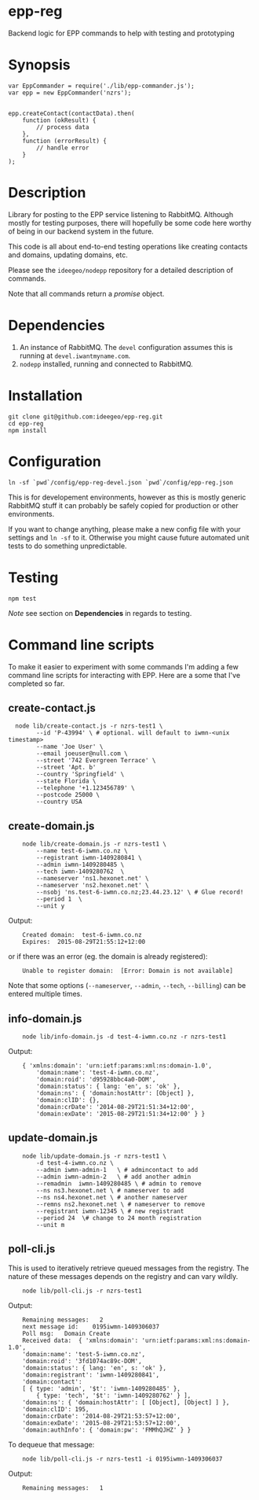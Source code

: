 # epp-reg

Backend logic for EPP commands to help with testing and prototyping



# Synopsis

    var EppCommander = require('./lib/epp-commander.js');
    var epp = new EppCommander('nzrs');


    epp.createContact(contactData).then(
        function (okResult) {
            // process data
        },
        function (errorResult) {
            // handle error
        }
    );

# Description

Library for posting to the EPP service listening to RabbitMQ. Although mostly
for testing purposes, there will hopefully be some code here worthy of being
in our backend system in the future.

This code is all about end-to-end testing operations like creating contacts
and domains, updating domains, etc.

Please see the ```ideegeo/nodepp``` repository for a detailed description of
commands.

Note that all commands return a *promise* object.

# Dependencies

1.  An instance of RabbitMQ. The ```devel``` configuration assumes this is
    running at ```devel.iwantmyname.com```.
2.  ```nodepp``` installed, running and connected to RabbitMQ.



# Installation

    git clone git@github.com:ideegeo/epp-reg.git
    cd epp-reg
    npm install



# Configuration

    ln -sf `pwd`/config/epp-reg-devel.json `pwd`/config/epp-reg.json

This is for developement environments, however as this is mostly generic
RabbitMQ stuff it can probably be safely copied for production or other
environments.

If you want to change anything, please make a new config file with your
settings and ```ln -sf``` to it. Otherwise you might cause future automated
unit tests to do something unpredictable.


# Testing

    npm test

*Note* see section on **Dependencies** in regards to testing.


# Command line scripts

To make it easier to experiment with some commands I'm adding a few command
line scripts for interacting with EPP. Here are a some that I've completed so
far.

## create-contact.js

      node lib/create-contact.js -r nzrs-test1 \
            --id 'P-43994' \ # optional. will default to iwmn-<unix timestamp>
            --name 'Joe User' \
            --email joeuser@null.com \
            --street '742 Evergreen Terrace' \
            --street 'Apt. b'
            --country 'Springfield' \
            --state Florida \
            --telephone '+1.123456789' \
            --postcode 25000 \
            --country USA


## create-domain.js


        node lib/create-domain.js -r nzrs-test1 \
            --name test-6-iwmn.co.nz \
            --registrant iwmn-1409280841 \
            --admin iwmn-1409280485 \
            --tech iwmn-1409280762  \
            --nameserver 'ns1.hexonet.net' \
            --nameserver 'ns2.hexonet.net' \
            --nsobj 'ns.test-6-iwmn.co.nz;23.44.23.12' \ # Glue record!
            --period 1  \
            --unit y

Output:

        Created domain:  test-6-iwmn.co.nz
        Expires:  2015-08-29T21:55:12+12:00

or if there was an error (eg. the domain is already registered):

        Unable to register domain:  [Error: Domain is not available]

Note that some options (```--nameserver```, ```--admin```, ```--tech```, ```--billing```) can be entered multiple times.


## info-domain.js


        node lib/info-domain.js -d test-4-iwmn.co.nz -r nzrs-test1

Output:

        { 'xmlns:domain': 'urn:ietf:params:xml:ns:domain-1.0',
            'domain:name': 'test-4-iwmn.co.nz',
            'domain:roid': 'd95928bbc4a0-DOM',
            'domain:status': { lang: 'en', s: 'ok' },
            'domain:ns': { 'domain:hostAttr': [Object] },
            'domain:clID': {},
            'domain:crDate': '2014-08-29T21:51:34+12:00',
            'domain:exDate': '2015-08-29T21:51:34+12:00' } }

## update-domain.js

        node lib/update-domain.js -r nzrs-test1 \ 
            -d test-4-iwmn.co.nz \
            --admin iwmn-admin-1   \ # admincontact to add
            --admin iwmn-admin-2   \ # add another admin
            --remadmin  iwmn-1409280485 \ # admin to remove
            --ns ns3.hexonet.net \ # nameserver to add
            --ns ns4.hexonet.net \ # another nameserver
            --remns ns2.hexonet.net \ # nameserver to remove
            --registrant iwmn-12345 \ # new registrant
            --period 24  \# change to 24 month registration 
            --unit m





## poll-cli.js
This is used to iteratively retrieve queued messages from the registry. The
nature of these messages depends on the registry and can vary wildly.

        node lib/poll-cli.js -r nzrs-test1

Output:

        Remaining messages:   2
        next message id:    0195iwmn-1409306037
        Poll msg:   Domain Create
        Received data:  { 'xmlns:domain': 'urn:ietf:params:xml:ns:domain-1.0',
        'domain:name': 'test-5-iwmn.co.nz',
        'domain:roid': '3fd1074ac89c-DOM',
        'domain:status': { lang: 'en', s: 'ok' },
        'domain:registrant': 'iwmn-1409280841',
        'domain:contact':
        [ { type: 'admin', '$t': 'iwmn-1409280485' },
            { type: 'tech', '$t': 'iwmn-1409280762' } ],
        'domain:ns': { 'domain:hostAttr': [ [Object], [Object] ] },
        'domain:clID': 195,
        'domain:crDate': '2014-08-29T21:53:57+12:00',
        'domain:exDate': '2015-08-29T21:53:57+12:00',
        'domain:authInfo': { 'domain:pw': 'FMMhQJHZ' } }

To dequeue that message:

        node lib/poll-cli.js -r nzrs-test1 -i 0195iwmn-1409306037

Output:

        Remaining messages:   1


